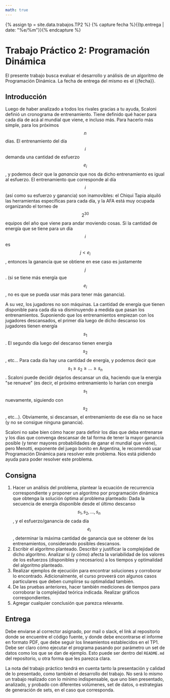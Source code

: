```yaml
---
math: true
---
```


{% assign tp = site.data.trabajos.TP2 %}
{% capture fecha %}{{tp.entrega | date: "%e/%m"}}{% endcapture %}

# Trabajo Práctico 2: Programación Dinámica

El presente trabajo busca evaluar el desarrollo y análisis de un algoritmo 
de Programación Dinámica. 
La fecha de entrega del mismo es el {{fecha}}.

## Introducción

Luego de haber analizado a todos los rivales gracias a tu ayuda, Scaloni definió
un cronograma de entrenamiento. Tiene definido qué hacer para cada día de acá
al mundial que viene, e incluso más. Para hacerlo más simple, para los próximos $$n$$
días. El entrenamiento del día $$i$$ demanda una 
cantidad de esfuerzo $$e_i$$, y podemos decir que la _ganancia_ que nos da
dicho entrenamiento es igual al esfuerzo. El entrenamiento 
que corresponde al día $$i$$ (así como su esfuerzo y ganancia) son inamovibles: 
el Chiqui Tapia alquiló las herramientas específicas para cada día, y la AFA 
está muy ocupada organizando el torneo de $$2^{30}$$ equipos del año que viene para 
andar moviendo cosas. Si la cantidad de energía que se tiene para un día $$i$$
es $$j < e_i$$, entonces la ganancia que se obtiene en ese caso es justamente $$j$$.
(si se tiene más energía que $$e_i$$, no es que se pueda usar más para tener más ganancia).

A su vez, los jugadores no son máquinas. La cantidad de energía que tienen disponible
para cada día va disminuyendo a medida que pasan los entrenamientos. Suponiendo
que los entrenamientos empiezan con los jugadores descansados, el primer
día luego de dicho descanso los jugadores tienen energía $$s_1$$. El segundo día
luego del descanso tienen energía $$s_2$$, etc... Para cada día
hay una cantidad de energía, y podemos decir que $$s_1 \geq s_2 \geq ... \geq s_n$$.
Scaloni puede decidir dejarlos descansar un día, haciendo que la energía "se renueve"
(es decir, el próximo entrenamiento lo harían con energía $$s_1$$ nuevamente,
siguiendo con $$s_2$$, etc...). Obviamente, si descansan, el entrenamiento de ese
día no se hace (y no se consigue ninguna ganancia).   

Scaloni no sabe bien cómo hacer para definir los días que deba entrenarse y los días
que convenga descansar de tal forma de tener la mayor ganancia posible (y tener
mayores probabilidades de ganar el mundial que viene), pero Menotti, 
exponente del juego bonito en Argentina, le recomendó usar Programación Dinámica
para resolver este problema. Nos está pidiendo ayuda para poder resolver este
problema. 

## Consigna

1. 	Hacer un análisis del problema, plantear la ecuación de recurrencia correspondiente
	y proponer un algoritmo por programación dinámica 
	que obtenga la solución óptima al problema planteado: Dada la secuencia de energía
	disponible desde el último descanso $$s_1, s_2, ..., s_n$$, y el esfuerzo/ganancia 
	de cada día $$e_i$$, determinar la máxima cantidad de ganancia que se obtener
	de los entrenamientos, considerando posibles descansos. 
2. 	Escribir el algoritmo planteado. Describir y justificar la complejidad de dicho algoritmo. Analizar si (y cómo) afecta la variabilidad de los valores de los esfuerzos (disponibles y necesarios) a los tiempos y optimalidad del algoritmo planteado. 
3. Realizar ejemplos de ejecución para encontrar soluciones y corroborar lo encontrado. Adicionalmente, el curso proveerá con algunos casos particulares que deben cumplirse su optimalidad también. 
4. De las pruebas anteriores, hacer también mediciones de tiempos para corroborar la complejidad teórica indicada. Realizar gráficos correspondientes. 
5. Agregar cualquier conclusión que parezca relevante.  


## Entrega

Debe enviarse al corrector asignado, por mail o slack, el link
al repositorio donde se encuentre el código fuente, y donde debe encontrarse
el informe en formato PDF, que debe seguir los lineamientos establecidos en el TP1.
Debe ser claro cómo ejecutar el programa pasando por parámetro un set de datos como
los que se dan de ejemplo. Esto puede ser dentro del `README.md` del repositorio,
u otra forma que les parezca clara. 

La nota del trabajo práctico tendrá en cuenta tanto la presentación y calidad de lo presentado, 
como también el desarrollo del trabajo. No será lo mismo un trabajo realizado con lo mínimo
indispensable, que uno bien presentado, analizado, y probado con diferentes volúmenes, set de 
datos, o estrategias de generación de sets, en el caso que corresponda. 

